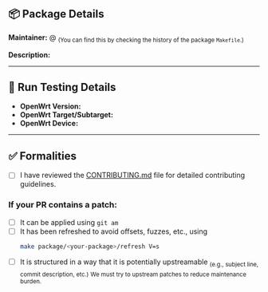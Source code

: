 ## 📦 Package Details

**Maintainer:** @<github-user>
<sub>(You can find this by checking the history of the package `Makefile`.)</sub>

**Description:**
<!-- Briefly describe what this package does or what changes are introduced -->

---

## 🧪 Run Testing Details

- **OpenWrt Version:**
- **OpenWrt Target/Subtarget:**
- **OpenWrt Device:**

---

## ✅ Formalities

- [ ] I have reviewed the [CONTRIBUTING.md](../CONTRIBUTING.md) file for detailed contributing guidelines.

### If your PR contains a patch:

- [ ] It can be applied using `git am`
- [ ] It has been refreshed to avoid offsets, fuzzes, etc., using
  ```bash
  make package/<your-package>/refresh V=s
  ```
- [ ] It is structured in a way that it is potentially upstreamable
<sub>(e.g., subject line, commit description, etc.)</sub>
<sub>We must try to upstream patches to reduce maintenance burden.</sub>
